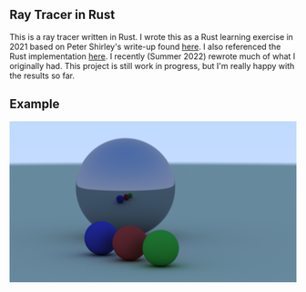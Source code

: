 ## Ray Tracer in Rust 

This is a ray tracer written in Rust. I wrote this as a Rust learning exercise in 2021 based on Peter Shirley's write-up found [here](https://raytracing.github.io/). I also referenced the Rust implementation [here](https://github.com/misterdanb/raytracinginrust). I recently (Summer 2022) rewrote much of what I originally had. This project is still work in progress, but I'm really happy with the results so far.

## Example

<img src="https://github.com/isaac-menninga/ray-tracer/blob/main/example.png" width="1600" />


